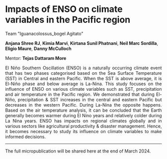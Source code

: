 # Impacts of ENSO on climate variables in the Pacific region

Team "Iguanacolossus_bogel Agitato"

**Anjana Shree RJ**, **Kimia Marvi**, **Kirtana Sunil Phatnani**, **Neil Marc Sordilla**, **Eligio Maure**, **Danny McCulloch**

Mentor: **Tejas Dattaram More**

<div style="text-align: justify">
El Niño Southern Oscillation (ENSO) is a naturally occurring climate event that has two phases categorised based on the Sea Surface Temperature (SST) in Central and eastern Pacific. When the SST is above average, it is El-Niño phase and below average is La-Nina. This study focuses on the influence of ENSO on various climate variables such as SST, precipitation and air temperature in the Pacific region. We demonstrated that during El-Niño, precipitation & SST increases in the central and eastern Pacific but decreases in the western Pacific. During La-Nina the opposite happens. Based on the air temperature analysis, it can be concluded that the Earth generally becomes warmer during El Nino years and relatively colder during La Nina years. ENSO has impacts on regional climates globally and in various sectors like agricultural productivity & disaster management. Hence, it becomes necessary to study its influence on climate variables to make informed decisions.
</div>

---
The full micropublication will be shared here at the end of March 2024.